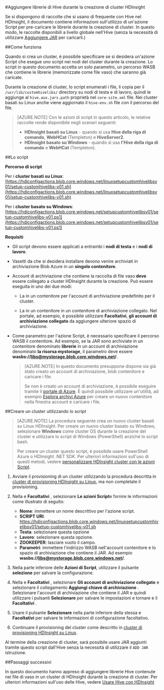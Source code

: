 <properties
pageTitle="Aggiungere librerie di Hive durante la creazione di cluster HDInsight | Azure"
description="Informazioni su come aggiungere librerie di Hive (file vaso,) a un cluster di HDInsight durante la creazione di cluster."
services="hdinsight"
documentationCenter=""
authors="Blackmist"
manager="jhubbard"
editor="cgronlun"/>

<tags
ms.service="hdinsight"
ms.devlang="na"
ms.topic="article"
ms.tgt_pltfrm="na"
ms.workload="big-data"
ms.date="09/20/2016"
ms.author="larryfr"/>

#<a name="add-hive-libraries-during-hdinsight-cluster-creation"></a>Aggiungere librerie di Hive durante la creazione di cluster HDInsight

Se si dispongono di raccolte che si usano di frequente con Hive nel HDInsight, il documento contiene informazioni sull'utilizzo di un'azione Script per pre-caricare le librerie durante la creazione di cluster. In questo modo, le raccolte disponibili a livello globale nell'Hive (senza la necessità di utilizzare [Aggiungere JAR](https://cwiki.apache.org/confluence/display/Hive/LanguageManual+Cli) per caricarli.)

##<a name="how-it-works"></a>Come funziona

Quando si crea un cluster, è possibile specificare se si desidera un'azione Script che esegue uno script nei nodi del cluster durante la creazione. Lo script in questo documento accetta un solo parametro, un percorso WASB che contiene le librerie (memorizzate come file vaso) che saranno già caricate.

Durante la creazione di cluster, lo script enumerati i file, li copia per il `/usr/lib/customhivelibs/` directory su nodi di testa e di lavoro, quindi le aggiunge al `hive.aux.jars.path` proprietà nel `core-site.xml` file. Nei cluster basati su Linux anche viene aggiornato il `hive-env.sh` file con il percorso del file.

> [AZURE.NOTE] Con le azioni di script in questo articolo, le relative raccolte rende disponibile negli scenari seguenti:
>
> * __HDInsight basati su Linux__ - quando si usa __Hive della riga di comando__, __WebHCat__ (Templeton) e __HiveServer2__.
> * __HDInsight basato su Windows__ - quando si usa __l'Hive della riga di comando__ e __WebHCat__ (Templeton).

##<a name="the-script"></a>Lo script

__Percorso di script__

Per i __cluster basati su Linux__: [https://hdiconfigactions.blob.core.windows.net/linuxsetupcustomhivelibsv01/setup-customhivelibs-v01.sh](https://hdiconfigactions.blob.core.windows.net/linuxsetupcustomhivelibsv01/setup-customhivelibs-v01.sh)

Per i __cluster basato su Windows__: [https://hdiconfigactions.blob.core.windows.net/setupcustomhivelibsv01/setup-customhivelibs-v01.ps1](https://hdiconfigactions.blob.core.windows.net/setupcustomhivelibsv01/setup-customhivelibs-v01.ps1)

__Requisiti__

* Gli script devono essere applicati a entrambi i __nodi di testa__ e i __nodi di lavoro__.

* Vasetti da che si desidera installare devono venire archiviati in archiviazione Blob Azure in un __singolo contenitore__. 

* Account di archiviazione che contiene la raccolta di file vaso __deve__ essere collegato a cluster HDInsight durante la creazione. Può essere eseguita in uno dei due modi:

    * La in un contenitore per l'account di archiviazione predefinito per il cluster.
    
    * La in un contenitore in un contenitore di archiviazione collegato. Nel portale, ad esempio, è possibile utilizzare __Facoltativi__, __gli account di archiviazione collegato__ da aggiungere ulteriore spazio di archiviazione.

* Come parametro per l'azione Script, è necessario specificare il percorso WASB il contenitore. Ad esempio, se la JAR sono archiviate in un contenitore denominato __librerie__ in un account di archiviazione denominato __la risorsa mystorage__, il parametro deve essere __wasbs://libs@mystorage.blob.core.windows.net/__.

    > [AZURE.NOTE] In questo documento presuppone dispone sia già stato creato un account di archiviazione, blob contenitore e caricare i file. 
    >
    > Se non è creato un account di archiviazione, è possibile eseguire tramite il [portale di Azure](https://portal.azure.com). È quindi possibile utilizzare un'utilità, ad esempio [Esplora archivi Azure](http://storageexplorer.com/) per creare un nuovo contenitore nella finestra account e caricare i file.

##<a name="create-a-cluster-using-the-script"></a>Creare un cluster utilizzando lo script

> [AZURE.NOTE] La procedura seguente crea un nuovo cluster basati su Linux HDInsight. Per creare un nuovo cluster basato su Windows, selezionare __Windows__ come cluster OS durante la creazione del cluster e utilizzare lo script di Windows (PowerShell) anziché lo script bash.
> 
> Per creare un cluster questo script, è possibile usare PowerShell Azure o HDInsight .NET SDK. Per ulteriori informazioni sull'uso di questi metodi, vedere [personalizzare HDInsight cluster con le azioni Script](hdinsight-hadoop-customize-cluster-linux.md).

1. Avviare il provisioning di un cluster utilizzando la procedura descritta in [cluster di provisioning HDInsight su Linux](hdinsight-hadoop-provision-linux-clusters.md#portal), ma non completate il provisioning.

2. Nella e **Facoltativi** , selezionare **Le azioni Script**e fornire le informazioni come illustrato di seguito:

    * __Nome__: immettere un nome descrittivo per l'azione script.
    * __SCRIPT URI__: https://hdiconfigactions.blob.core.windows.net/linuxsetupcustomhivelibsv01/setup-customhivelibs-v01.sh
    * __Testa__: selezionare questa opzione
    * __Lavoro__: selezionare questa opzione.
    * __ZOOKEEPER__: lasciare vuoto il campo.
    * __Parametri__: immettere l'indirizzo WASB nell'account contenitore e lo spazio di archiviazione che contiene il JAR. Ad esempio __wasbs://libs@mystorage.blob.core.windows.net/__.

3. Nella parte inferiore delle **Azioni di Script**, utilizzare il pulsante **selezione** per salvare la configurazione.

4. Nella e **Facoltativi** , selezionare __Gli account di archiviazione collegato__ e selezionare il collegamento __Aggiungi chiave di archiviazione__ . Selezionare l'account di archiviazione che contiene il JAR e quindi utilizzare i pulsanti __Selezionare__ per salvare le impostazioni e tornare e il __Facoltativi__ .

5. Usare il pulsante **Selezionare** nella parte inferiore della stessa e **Facoltativi** per salvare le informazioni di configurazione facoltativo.

6. Continuare il provisioning del cluster come descritto in [cluster di provisioning HDInsight su Linux](hdinsight-hadoop-provision-linux-clusters.md#portal).

Al termine della creazione di cluster, sarà possibile usare JAR aggiunti tramite questo script dall'Hive senza la necessità di utilizzare il `ADD JAR` istruzione.

##<a name="next-steps"></a>Passaggi successivi

In questo documento hanno appreso di aggiungere librerie Hive contenute nei file di vaso in un cluster di HDInsight durante la creazione di cluster. Per ulteriori informazioni sull'uso delle Hive, vedere [Usare Hive con HDInsight](hdinsight-use-hive.md)
